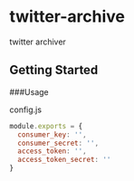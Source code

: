 # twitter-archive
twitter archiver

## Getting Started

###Usage

config.js
```javascript
module.exports = {
  consumer_key: '',
  consumer_secret: '',
  access_token: '',
  access_token_secret: ''
}
```

